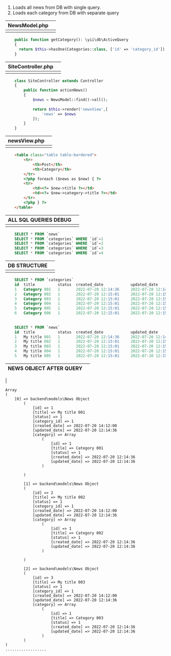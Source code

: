 1. Loads all news from DB with single query.
2. Loads each category from DB with separate query

|     NewsModel.php  |  |
|-----------------------------------------------------------------------------------------------------------------------|--|
|                                                                                                                       |  |
```php
    public function getCategory(): \yii\db\ActiveQuery
    {
      return $this->hasOne(Categories::class, ['id' => 'category_id']);
    }
```


| SiteController.php |  |
|-----------------------------------------------------------------------------------------------------------------------|--|
|                                                                                                                       |  |

```php
    class SiteController extends Controller
    {
        public function actionNews()
        {
            $news = NewsModel::find()->all();
    
            return $this->render('newsView',[
                'news' => $news
            ]);
        }
    }
```

|    newsView.php    |  |
|-----------------------------------------------------------------------------------------------------------------------|--|
|                                                                                                                       |  |
```html
    <table class="table table-bordered">
        <tr>
            <th>Post</th>
            <th>Category</th>
        </tr>
        <?php foreach ($news as $new) { ?>
        <tr>
            <td><?= $new->title ?></td>
            <td><?= $new->category->title ?></td>
        </tr>
        <?php } ?>
    </table>
```


|     ALL SQL QUERIES DEBUG    |  |
|-----------------------------------------------------------------------------------------------------------------------|--|
|                                                                                                                       |  |
```sql
    SELECT * FROM `news`
    SELECT * FROM `categories` WHERE `id`=1
    SELECT * FROM `categories` WHERE `id`=2
    SELECT * FROM `categories` WHERE `id`=3
    SELECT * FROM `categories` WHERE `id`=4
```


|      DB STRUCTURE    |  |
|-----------------------------------------------------------------------------------------------------------------------|--|
|                                                                                                                       |  |
```sql
    SELECT * FROM `categories`
    id  title          status  created_date            updated_date       
    1   Category 001   1       2022-07-20 12:14:36     2022-07-20 12:14:36
    2   Category 002   1       2022-07-20 12:15:01     2022-07-20 12:15:01
    3   Category 003   1       2022-07-20 12:15:01     2022-07-20 12:15:01
    4   Category 004   1       2022-07-20 12:15:01     2022-07-20 12:15:01
    5   Category 005   1       2022-07-20 12:15:01     2022-07-20 12:15:01
    6   Category 006   1       2022-07-20 12:15:01     2022-07-20 12:15:01
    
    
    SELECT * FROM `news`
    id  title          status  created_date            updated_date          category_id
    1   My title 001   1       2022-07-20 12:14:36     2022-07-20 12:14:36   1
    2   My title 002   1       2022-07-20 12:15:01     2022-07-20 12:15:01   1
    3   My title 003   1       2022-07-20 12:15:01     2022-07-20 12:15:01   2
    4   My title 004   1       2022-07-20 12:15:01     2022-07-20 12:15:01   3
    5   My title 005   1       2022-07-20 12:15:01     2022-07-20 12:15:01   4
```



|      NEWS OBJECT AFTER QUERY   |  |
|-----------------------------------------------------------------------------------------------------------------------|--|
|  
```
Array
(
    [0] => backend\models\News Object
        (
            [id] => 1
            [title] => My title 001
            [status] => 1
            [category_id] => 1
            [created_date] => 2022-07-20 14:12:00
            [updated_date] => 2022-07-20 12:14:36
            [category] => Array
                (
                    [id] => 1
                    [title] => Category 001
                    [status] => 1
                    [created_date] => 2022-07-20 12:14:36
                    [updated_date] => 2022-07-20 12:14:36
                )

        )

        [1] => backend\models\News Object
        (
            [id] => 2
            [title] => My title 002
            [status] => 1
            [category_id] => 1
            [created_date] => 2022-07-20 14:12:00
            [updated_date] => 2022-07-20 12:14:36
            [category] => Array
                (
                    [id] => 1
                    [title] => Category 002
                    [status] => 1
                    [created_date] => 2022-07-20 12:14:36
                    [updated_date] => 2022-07-20 12:14:36
                )

        )
        
        [2] => backend\models\News Object
        (
            [id] => 3
            [title] => My title 003
            [status] => 1
            [category_id] => 1
            [created_date] => 2022-07-20 14:12:00
            [updated_date] => 2022-07-20 12:14:36
            [category] => Array
                (
                    [id] => 1
                    [title] => Category 003
                    [status] => 1
                    [created_date] => 2022-07-20 12:14:36
                    [updated_date] => 2022-07-20 12:14:36
                )
        )
)
..................
```
